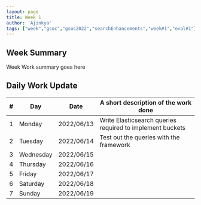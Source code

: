 ```yaml
---
layout: page
title: Week 1
author: 'Ajinkya'
tags: ["week","gsoc","gsoc2022","searchEnhancements","week#1","eval#1"]
---
```


## Week Summary

Week Work summary goes here 

## Daily Work Update

|\#|Day|Date|A short description of the work done|  
|---	|---	|---	|---	|  
|1   	| Monday 	|   2022/06/13	| Write Elasticsearch queries required to implement buckets  |  
|2   	| Tuesday  	|   2022/06/14	| Test out the queries with the framework	|  
|3   	| Wednesday |  2022/06/15 	|  |  
|4   	| Thursday  |   2022/06/16	|  |  
|5   	| Friday  	|   2022/06/17|  |  
|6   	| Saturday  |  2022/06/18	|  |  
|7   	| Sunday  	|   2022/06/19	|  |  
